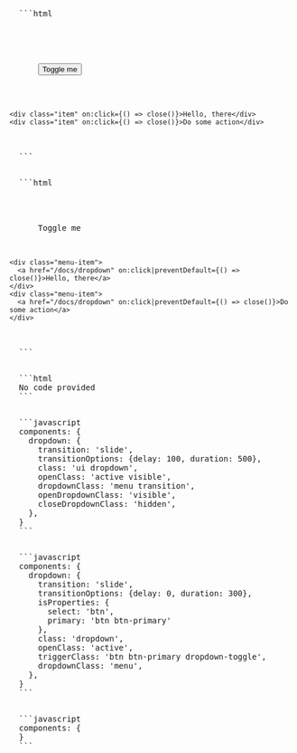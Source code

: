 <script>
import {Dropdown, Button} from 'industrial-ui';
import ShowBlock from '../../../_components/show-block.svelte';
import Semantic from './semantic.svelte';
import Spectre from './spectre.svelte';
</script>

<ShowBlock>
  <div slot="semantic">
    <Semantic />
  </div>
  <div slot="spectre">
    <Spectre />
  </div>
  
  <pre class="code" slot="code-semantic">
  ```html
  <script>
    import {Dropdown, Button} from 'industrial-ui';
  </script>
  
  <Dropdown>
    <div slot="trigger">
      <Button>Toggle me</Button>
    </div>
    
    <div class="item" on:click={() => close()}>Hello, there</div>
    <div class="item" on:click={() => close()}>Do some action</div>
  </Dropdown>
  ```
  </pre>
  
  <pre class="code" slot="code-spectre">
  ```html
  <script>
    import {Dropdown} from 'industrial-ui';
  </script>
  
  <Dropdown let:close id="dd-1" is:primary>
    <span slot="trigger">
      Toggle me
    </span>
  
    <div class="menu-item">
      <a href="/docs/dropdown" on:click|preventDefault={() => close()}>Hello, there</a>
    </div>
    <div class="menu-item">
      <a href="/docs/dropdown" on:click|preventDefault={() => close()}>Do some action</a>
    </div>
  </Dropdown>
  ```
  </pre>
  
  <pre class="code" slot="code-tailwind">
  ```html
  No code provided
  ```
  </pre>


  <pre class="code" slot="config-semantic">
  ```javascript
  components: {
    dropdown: {
      transition: 'slide',
      transitionOptions: {delay: 100, duration: 500},
      class: 'ui dropdown',
      openClass: 'active visible',
      dropdownClass: 'menu transition',
      openDropdownClass: 'visible',
      closeDropdownClass: 'hidden',
    },
  }
  ```
  </pre>

  <pre class="code" slot="config-spectre">
  ```javascript
  components: {
    dropdown: {
      transition: 'slide',
      transitionOptions: {delay: 0, duration: 300},
      isProperties: {
        select: 'btn',
        primary: 'btn btn-primary'
      },
      class: 'dropdown',
      openClass: 'active',
      triggerClass: 'btn btn-primary dropdown-toggle',
      dropdownClass: 'menu',
    },
  }
  ```
  </pre>

  <pre class="code" slot="config-tailwind">
  ```javascript
  components: {
  }
  ```
  </pre>
</ShowBlock>
